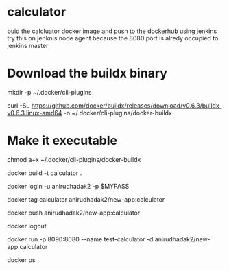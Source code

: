 # calculator

buid the calcluator docker image and push to the dockerhub using jenkins 
try this  on  jenknis node agent because  the 8080 port is alredy occupied to jenkins master 

# Download the buildx binary

mkdir -p ~/.docker/cli-plugins


curl -SL https://github.com/docker/buildx/releases/download/v0.6.3/buildx-v0.6.3.linux-amd64 -o ~/.docker/cli-plugins/docker-buildx


# Make it executable


chmod a+x ~/.docker/cli-plugins/docker-buildx

docker build -t calculator  . 

 docker  login  -u  anirudhadak2  -p  $MYPASS 
 
 docker tag  calculator  anirudhadak2/new-app:calculator

 docker  push  anirudhadak2/new-app:calculator
 
 docker logout 
 

docker run -p 8090:8080 --name test-calculator -d  anirudhadak2/new-app:calculator

docker ps


